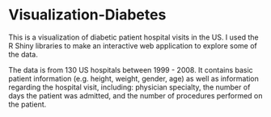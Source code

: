 # Visualization-Diabetes

This is a visualization of diabetic patient hospital visits in the US. I used the R Shiny libraries to make an interactive web application to explore some of the data. 

The data is from 130 US hospitals between 1999 - 2008. It contains basic patient information (e.g. height, weight, gender, age) as well as information regarding the hospital visit, including: physician specialty, the number of days the patient was admitted, and the number of procedures performed on the patient. 


